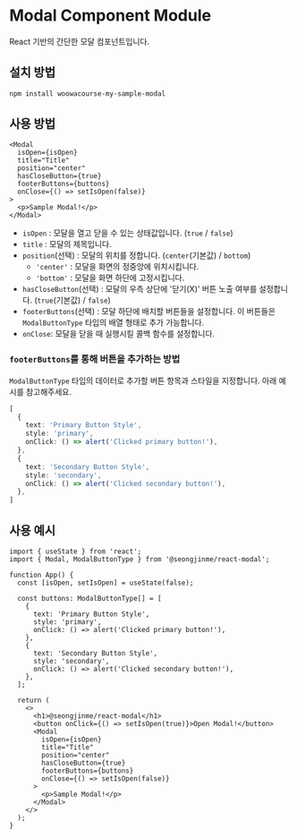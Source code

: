 # Modal Component Module

React 기반의 간단한 모달 컴포넌트입니다.

## 설치 방법

```Bash
npm install woowacourse-my-sample-modal
```

## 사용 방법

```tsx
<Modal
  isOpen={isOpen}
  title="Title"
  position="center"
  hasCloseButton={true}
  footerButtons={buttons}
  onClose={() => setIsOpen(false)}
>
  <p>Sample Modal!</p>
</Modal>
```

- `isOpen` : 모달을 열고 닫을 수 있는 상태값입니다. (`true` / `false`)
- `title` : 모달의 제목입니다.
- `position`(선택) : 모달의 위치를 정합니다. (`center`(기본값) / `bottom`)
  - `'center'` : 모달을 화면의 정중앙에 위치시킵니다.
  - `'bottom'` : 모달을 화면 하단에 고정시킵니다.
- `hasCloseButton`(선택) : 모달의 우측 상단에 '닫기(X)' 버튼 노출 여부를 설정합니다. (`true`(기본값) / `false`)
- `footerButtons`(선택) : 모달 하단에 배치할 버튼들을 설정합니다. 이 버튼들은 `ModalButtonType` 타입의 배열 형태로 추가 가능합니다.
- `onClose`: 모달을 닫을 때 실행시킬 콜백 함수를 설정합니다.

### `footerButtons`를 통해 버튼을 추가하는 방법

`ModalButtonType` 타입의 데이터로 추가할 버튼 항목과 스타일을 지정합니다. 아래 예시를 참고해주세요.

```TypeScript
[
  {
    text: 'Primary Button Style',
    style: 'primary',
    onClick: () => alert('Clicked primary button!'),
  },
  {
    text: 'Secondary Button Style',
    style: 'secondary',
    onClick: () => alert('Clicked secondary button!'),
  },
]
```

## 사용 예시

```tsx
import { useState } from 'react';
import { Modal, ModalButtonType } from '@seongjinme/react-modal';

function App() {
  const [isOpen, setIsOpen] = useState(false);

  const buttons: ModalButtonType[] = [
    {
      text: 'Primary Button Style',
      style: 'primary',
      onClick: () => alert('Clicked primary button!'),
    },
    {
      text: 'Secondary Button Style',
      style: 'secondary',
      onClick: () => alert('Clicked secondary button!'),
    },
  ];

  return (
    <>
      <h1>@seongjinme/react-modal</h1>
      <button onClick={() => setIsOpen(true)}>Open Modal!</button>
      <Modal
        isOpen={isOpen}
        title="Title"
        position="center"
        hasCloseButton={true}
        footerButtons={buttons}
        onClose={() => setIsOpen(false)}
      >
        <p>Sample Modal!</p>
      </Modal>
    </>
  );
}
```
